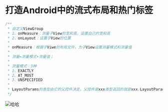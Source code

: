 # 打造Android中的流式布局和热门标签

```java
/**
 * 自定义ViewGroup
 * 1、onMeasure：测量子View的宽和高，设置自己的宽和高
 * 2、onLayout：设置子View的位置
 *
 * onMeasure：根据子Viwe的布局文件，为子View设置测量模式和测量值
 *
 * 测量=测量模式+测量值；
 *
 * 测量模式：3种
 * 1、EXACTLY
 * 2、AT_MOST
 * 3、UNSPECIFIED
 *
 * LayoutParams的类型由它的父控件决定。父控件是xxx类型返回的就是xxx.LayoutParams
 */
```

![哈哈](https://github.com/ykmeory/FlowLayout/blob/master/screenshot.jpg "截图")
